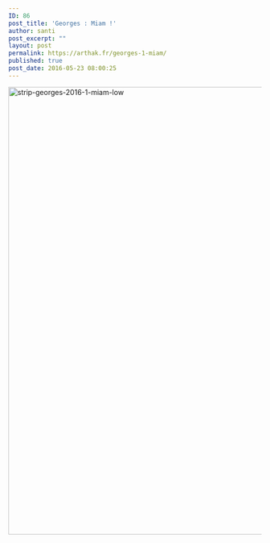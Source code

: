 ```yaml
---
ID: 86
post_title: 'Georges : Miam !'
author: santi
post_excerpt: ""
layout: post
permalink: https://arthak.fr/georges-1-miam/
published: true
post_date: 2016-05-23 08:00:25
---
```

<img src="http://drsanti.fr/wp-content/uploads/2016/05/strip-georges-2016-1-miam-low.png" alt="strip-georges-2016-1-miam-low" width="1500" height="889" class="alignnone size-full wp-image-87">